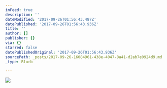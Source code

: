 ```yaml
---
inFeed: true
description: ''
dateModified: '2017-09-26T01:56:43.487Z'
datePublished: '2017-09-26T01:56:43.936Z'
title: ''
author: []
publisher: {}
via: {}
starred: false
datePublishedOriginal: '2017-09-26T01:56:43.936Z'
sourcePath: _posts/2017-09-26-16084961-438e-4047-8a41-d2ab7e0924d9.md
_type: Blurb

---
```

![](https://the-grid-user-content.s3-us-west-2.amazonaws.com/ac4244af-4187-4f71-b534-5506a3aed543.jpg)